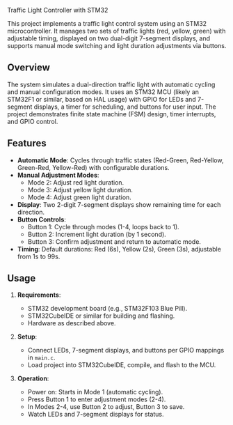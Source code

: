 Traffic Light Controller with STM32

This project implements a traffic light control system using an STM32 microcontroller. It manages two sets of traffic lights (red, yellow, green) with adjustable timing, displayed on two dual-digit 7-segment displays, and supports manual mode switching and light duration adjustments via buttons.

## Overview

The system simulates a dual-direction traffic light with automatic cycling and manual configuration modes. It uses an STM32 MCU (likely an STM32F1 or similar, based on HAL usage) with GPIO for LEDs and 7-segment displays, a timer for scheduling, and buttons for user input. The project demonstrates finite state machine (FSM) design, timer interrupts, and GPIO control.

## Features

- **Automatic Mode**: Cycles through traffic states (Red-Green, Red-Yellow, Green-Red, Yellow-Red) with configurable durations.
- **Manual Adjustment Modes**:
  - Mode 2: Adjust red light duration.
  - Mode 3: Adjust yellow light duration.
  - Mode 4: Adjust green light duration.
- **Display**: Two 2-digit 7-segment displays show remaining time for each direction.
- **Button Controls**:
  - Button 1: Cycle through modes (1-4, loops back to 1).
  - Button 2: Increment light duration (by 1 second).
  - Button 3: Confirm adjustment and return to automatic mode.
- **Timing**: Default durations: Red (6s), Yellow (2s), Green (3s), adjustable from 1s to 99s.

## Usage

1. **Requirements**:
   - STM32 development board (e.g., STM32F103 Blue Pill).
   - STM32CubeIDE or similar for building and flashing.
   - Hardware as described above.

2. **Setup**:
   - Connect LEDs, 7-segment displays, and buttons per GPIO mappings in `main.c`.
   - Load project into STM32CubeIDE, compile, and flash to the MCU.

3. **Operation**:
   - Power on: Starts in Mode 1 (automatic cycling).
   - Press Button 1 to enter adjustment modes (2-4).
   - In Modes 2-4, use Button 2 to adjust, Button 3 to save.
   - Watch LEDs and 7-segment displays for status.
